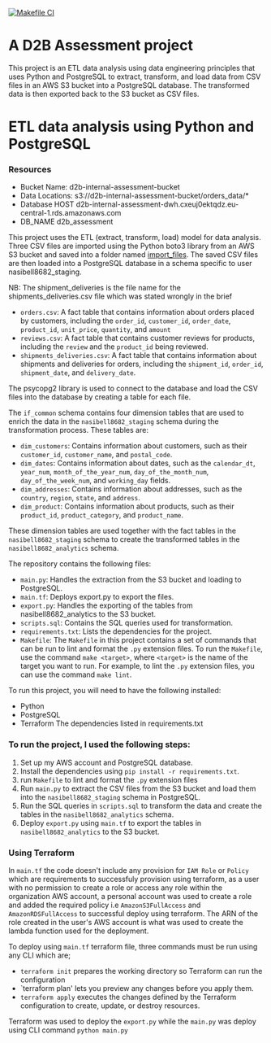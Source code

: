 [![Makefile CI](https://github.com/Nazzcodek/assesment/actions/workflows/makefile.yml/badge.svg)](https://github.com/Nazzcodek/assesment/actions/workflows/makefile.yml)
# A D2B Assessment project
This project is an ETL data analysis using data engineering principles that uses Python and PostgreSQL to extract, transform, and load data from CSV files in an AWS S3 bucket into a PostgreSQL database. The transformed data is then exported back to the S3 bucket as CSV files.

# ETL data analysis using Python and PostgreSQL
### Resources 
- Bucket Name: d2b-internal-assessment-bucket
- Data Locations: s3://d2b-internal-assessment-bucket/orders_data/*
- Database HOST	d2b-internal-assessment-dwh.cxeuj0ektqdz.eu-central-1.rds.amazonaws.com
- DB_NAME	d2b_assessment

This project uses the ETL (extract, transform, load) model for data analysis. Three CSV files are imported using the Python boto3 library from an AWS S3 bucket and saved into a folder named [import_files](https://github.com/Nazzcodek/assesment/tree/main/import_files). The saved CSV files are then loaded into a PostgreSQL database in a schema specific to user nasibell8682_staging.

NB: The shipment_deliveries is the file name for the shipments_deliveries.csv file which was stated wrongly in the brief 

- `orders.csv`: A fact table that contains information about orders placed by customers, including the `order_id`, `customer_id`, `order_date`, `product_id`, `unit_price`, `quantity`, and `amount`
- `reviews.csv`: A fact table that contains customer reviews for products, including the `review` and the `product_id` being reviewed.
- `shipments_deliveries.csv`: A fact table that contains information about shipments and deliveries for orders, including the `shipment_id`, `order_id`, `shipment_date`, and `delivery_date`.

The psycopg2 library is used to connect to the database and load the CSV files into the database by creating a table for each file.

The `if_common` schema contains four dimension tables that are used to enrich the data in the `nasibell8682_staging` schema during the transformation process. These tables are:

- `dim_customers`: Contains information about customers, such as their `customer_id`, `customer_name`, and `postal_code`.
- `dim_dates`: Contains information about dates, such as the `calendar_dt`, `year_num`, `month_of_the_year_num`, `day_of_the_month_num`, `day_of_the_week_num`, and `working_day` fields.
- `dim_addresses`: Contains information about addresses, such as the `country`, `region`, `state`, and `address`.
- `dim_product`: Contains information about products, such as their `product_id`, `product_category`, and `product_name`.

These dimension tables are used together with the fact tables in the `nasibell8682_staging` schema to create the transformed tables in the `nasibell8682_analytics` schema.


The repository contains the following files:

- `main.py`: Handles the extraction from the S3 bucket and loading to PostgreSQL.
- `main.tf`: Deploys export.py to export the files.
- `export.py`: Handles the exporting of the tables from nasibell8682_analytics to the S3 bucket.
- `scripts.sql`: Contains the SQL queries used for transformation.
- `requirements.txt`: Lists the dependencies for the project.
- `Makefile`: The `Makefile` in this project contains a set of commands that can be run to lint and format the `.py` extension files. To run the `Makefile`, use the command `make <target>`, where `<target>` is the name of the target you want to run. For example, to lint the `.py` extension files, you can use the command `make lint`.

To run this project, you will need to have the following installed:

- Python
- PostgreSQL
- Terraform
The dependencies listed in requirements.txt

### To run the project, I used the following steps:

1. Set up my AWS account and PostgreSQL database.
2. Install the dependencies using `pip install -r requirements.txt`.
3. run `Makefile` to lint and format the `.py` extension files
3. Run `main.py` to extract the CSV files from the S3 bucket and load them into the `nasibell8682_staging` schema in PostgreSQL.
4. Run the SQL queries in `scripts.sql` to transform the data and create the tables in the `nasibell8682_analytics` schema.
5. Deploy `export.py` using `main.tf` to export the tables in `nasibell8682_analytics` to the S3 bucket.

### Using Terraform
In `main.tf` the code doesn't include any provision for `IAM Role` or `Policy` which are requirements to successfuly provision using terraform, as a user with no permission to create a role or access any role within the organization AWS account, a personal account was used to create a role and added the required policy i.e `AmazonS3FullAccess` and `AmazonRDSFullAccess` to successful deploy using terraform. The ARN of the role created in the user's AWS account is what was used to create the lambda function used for the deployment.

To deploy using `main.tf` terraform file, three commands must be run using any CLI which are; 
- `terraform init` prepares the working directory so Terraform can run the configuration
- `terraform plan' lets you preview any changes before you apply them.
- `terraform apply` executes the changes defined by the Terraform configuration to create, update, or destroy resources.

Terraform was used to deploy the `export.py` while the `main.py` was deploy using CLI command `python main.py`


